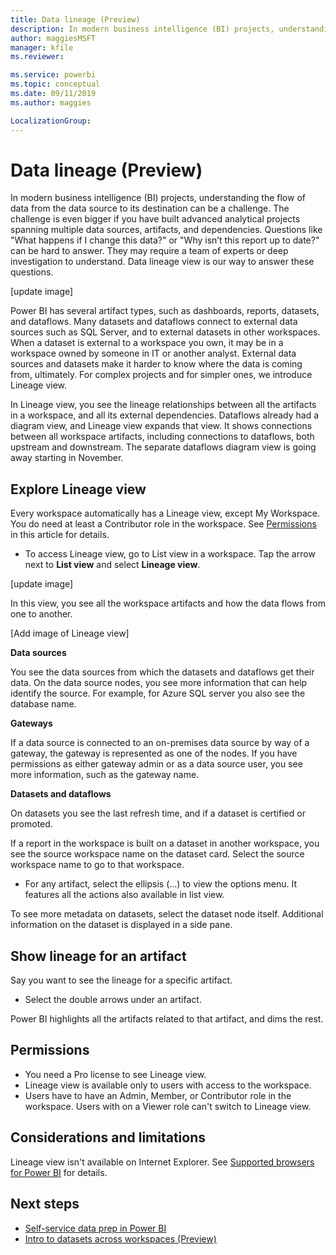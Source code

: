 ```yaml
---
title: Data lineage (Preview)
description: In modern business intelligence (BI) projects, understanding the flow of data from the data source to its destination is a key challenge for many customers.
author: maggiesMSFT
manager: kfile
ms.reviewer: 

ms.service: powerbi
ms.topic: conceptual
ms.date: 09/11/2019
ms.author: maggies

LocalizationGroup: 
---
```

# Data lineage (Preview)
In modern business intelligence (BI) projects, understanding the flow of data from the data source to its destination can be a challenge. The challenge is even bigger if you have built advanced analytical projects spanning multiple data sources, artifacts, and dependencies.  Questions like "What happens if I change this data?" or "Why isn’t this report up to date?" can be hard to answer. They may require a team of experts or deep investigation to understand. Data lineage view is our way to answer these questions.

[update image]
 
Power BI has several artifact types, such as dashboards, reports, datasets, and dataflows. Many datasets and dataflows connect to external data sources such as SQL Server, and to external datasets in other workspaces. When a dataset is external to a workspace you own, it may be in a workspace owned by someone in IT or another analyst. External data sources and datasets make it harder to know where the data is coming from, ultimately. For complex projects and for simpler ones, we introduce Lineage view. 

In Lineage view, you see the lineage relationships between all the artifacts in a workspace, and all its external dependencies. Dataflows already had a diagram view, and Lineage view expands that view. It shows connections between all workspace artifacts, including connections to dataflows, both upstream and downstream. The separate dataflows diagram view is going away starting in November.

## Explore Lineage view

Every workspace automatically has a Lineage view, except My Workspace. You do need at least a Contributor role in the workspace. See [Permissions](#permissions) in this article for details. 

- To access Lineage view, go to List view in a workspace. Tap the arrow next to **List view** and select **Lineage view**.

[update image]

In this view, you see all the workspace artifacts and how the data flows from one to another.

[Add image of Lineage view]

**Data sources**

You see the data sources from which the datasets and dataflows get their data. On the data source nodes, you see more information that can help identify the source. For example, for Azure SQL server you also see the database name.
 
**Gateways**

If a data source is connected to an on-premises data source by way of a gateway, the gateway is represented as one of the nodes. If you have permissions as either gateway admin or as a data source user, you see more information, such as the gateway name.

**Datasets and dataflows**
 
On datasets you see the last refresh time, and if a dataset is certified or promoted.
 
If a report in the workspace is built on a dataset in another workspace, you see the source workspace name on the dataset card. Select the source workspace name to go to that workspace.
 
- For any artifact, select the ellipsis (...) to view the options menu. It features all the actions also available in list view.
  
To see more metadata on datasets, select the dataset node itself. Additional information on the dataset is displayed in a side pane.
 
## Show lineage for an artifact 

Say you want to see the lineage for a specific artifact.

- Select the double arrows under an artifact.

Power BI highlights all the artifacts related to that artifact, and dims the rest. 


## Permissions

- You need a Pro license to see Lineage view.
- Lineage view is available only to users with access to the workspace.
- Users have to have an Admin, Member, or Contributor role in the workspace. Users with on a Viewer role can't switch to Lineage view.

## Considerations and limitations

Lineage view isn't available on Internet Explorer. See [Supported browsers for Power BI](power-bi-browsers.md) for details.

## Next steps

- [Self-service data prep in Power BI](service-dataflows-overview.md)
- [Intro to datasets across workspaces (Preview)](service-datasets-across-workspaces.md)
